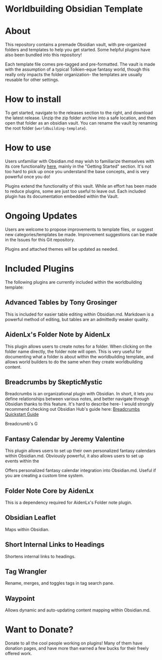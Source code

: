 # Worldbuilding Obsidian Template

# About

This repository contains a premade Obsidian vault, with pre-organized folders and templates to help you get started. Some helpful plugins have also been bundled into this repository!

Each template file comes pre-tagged and pre-formatted. The vault is made with the assumption of a typical Tolkien-eque fantasy world, though this really only impacts the folder organization- the templates are usually reusable for other settings.

# How to install

To get started, navigate to the releases section to the right, and download the latest release. Unzip the zip folder archive into a safe location, and then open that folder as an obsidian vault. You can rename the vault by renaming the root folder (`worldbuilding-template`).

# How to use

Users unfamiliar with Obsidian.md may wish to familiarize themselves with its core functionality [here](https://help.obsidian.md/Obsidian/Index), mainly in the "Getting Started" section. It's not too hard to pick up once you understand the base concepts, and is very powerful once you do!

Plugins extend the functionality of this vault. While an effort has been made to reduce plugins, some are just too useful to leave out. Each included plugin has its documentation embedded within the Vault.

# Ongoing Updates

Users are welcome to propose improvements to template files, or suggest new categories/templates be made. Improvement suggestions can be made in the Issues for this Git repository.

Plugins and attached themes will be updated as needed.

# Included Plugins

The following plugins are currently included within the worldbuilding template:

## Advanced Tables by Tony Grosinger

This is included for easier table editing within Obsidian.md. Markdown is a powerful method of editing, but tables are an admittedly weaker quality.

## AidenLx's Folder Note by AidenLx

This plugin allows users to create notes for a folder. When clicking on the folder name directly, the folder note will open. This is very useful for documenting what a folder is about within the worldbuilding template, and allows world builders to do the same when they create worldbuilding content.

## Breadcrumbs by SkepticMystic

Breadcrumbs is an organizational plugin with Obsidian. In short, it lets you define relationships between various notes, and better navigate through Obsidian thanks to this feature. It's hard to describe here- I would strongly recommend checking out Obsidian Hub's guide here: [Breadcrumbs Quickstart Guide](https://publish.obsidian.md/hub/04+-+Guides%2C+Workflows%2C+%26+Courses/Guides/Breadcrumbs+Quickstart+Guide)

Breadcrumb's G

## Fantasy Calendar by Jeremy Valentine

This plugin allows users to set up their own personalized fantasy calendars within Obsidian.md. Obviously powerful, it also allows users to set up events within the 

Offers personalized fantasy calendar integration into Obsidian.md. Useful if you are creating a custom time system.

## Folder Note Core by AidenLx

This is a dependency required for AidenLx's Folder note plugin.

## Obsidian Leaflet

Maps within Obsidian.

## Short Internal Links to Headings

Shortens internal links to headings.

## Tag Wrangler

Rename, merges, and toggles tags in tag search pane.

## Waypoint

Allows dynamic and auto-updating content mapping within Obsidian.md.

# Want to Donate?

Donate to all the cool people working on plugins! Many of them have donation pages, and have more than earned a few bucks for their freely offered work.
